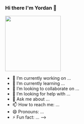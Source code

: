 ### Hi there I'm Yordan 👋 







<img height="180em" src="https://github-readme-stats-eight-theta.vercel.app/api/top-langs/?username=yordanov1&layout=compact&langs_count=8&hide=java,r&theme=react "/>




- 🔭 I’m currently working on ...
- 🌱 I’m currently learning ...
- 👯 I’m looking to collaborate on ...
- 🤔 I’m looking for help with ...
- 💬 Ask me about ...
- 📫 How to reach me: ...
- 😄 Pronouns: ...
- ⚡ Fun fact: ...
-->






